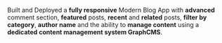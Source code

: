 Built and Deployed a **fully responsive** Modern Blog App with **advanced** comment section, **featured** posts, **recent** and **related** posts, **filter by category**, **author name** and the ability to **manage content** using a **dedicated content management system GraphCMS**.

